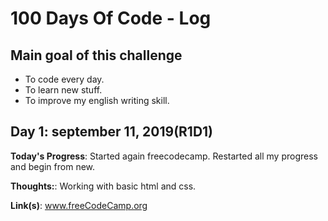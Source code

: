 # 100 Days Of Code - Log

## Main goal of this challenge

* To code every day.
* To learn new stuff.
* To improve my english writing skill.

## Day 1: september 11, 2019(R1D1)

**Today's Progress**: Started again freecodecamp. Restarted all my progress and begin from new.

**Thoughts:**: Working with basic html and css.

**Link(s)**: www.freeCodeCamp.org
